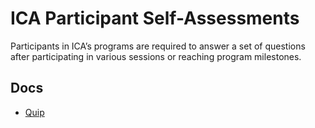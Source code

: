 # ICA Participant Self-Assessments

Participants in ICA’s programs are required to answer a set of questions after participating in various sessions or reaching program milestones.

## Docs

- [Quip](https://quip.com/yNrWAgakYeZt/ICA-Participant-Self-Assessments)
